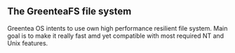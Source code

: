## The GreenteaFS file system

Greentea OS intents to use own high performance resilient file system. Main goal is to make it really fast amd yet compatible with most required NT and Unix features.
